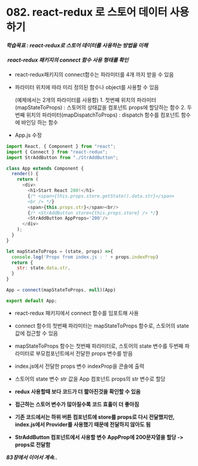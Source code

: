 # 082. react-redux 로 스토어 데이터 사용하기

#### **_학습목표 : react-redux로 스토어 데이터를 사용하는 방법을 이해_**

####  **_react-redux 패키지의 connect 함수 사용 형태를 확인_** 

-   react-redux패키지의 connect함수는 파라미터를 4개 까지 받을 수 있음
-   파라미터 위치에 따라 미리 정의된 함수나 object를 사용할 수 있음

    (예제에서는 2개의 파라미터를 사용함)
        1. 첫번째 위치의 파라미터(mapStateToProps) : 스토어의 상태값을 컴포넌트 props에 할당하는 함수 
        2. 두번째 위치의 파라미터(mapDispatchToProps) : dispatch 함수를 컴포넌트 함수에 바인딩 하는 함수


-   App.js 수정

```js
import React, { Component } from "react";
import { Connect } from "react-redux";
import StrAddButton from "./StrAddButton";

class App extends Component {
  render() {
    return (
      <div>
        <h1>Start React 200!</h1>
        {/* <span>{this.props.store.getState().data.str}</span>
        <br /> */}
        <span>{this.props.str}</span><br/>
        {/* <StrAddButton store={this.props.store} /> */}
        <StrAddButton AppProps='200'/>
      </div>
    );
  }
}

let mapStateToProps = (state, props) =>{
  console.log('Props from index.js : ' + props.indexProp)
  return {
    str: state.data.str,
  }
}

App = connect(mapStateToProps, null)(App)

export default App;

```
- react-redux 패키지에서 connect 함수를 임포트해 사용
- connect 함수의 첫번째 파라미터는 mapStateToProps 함수로, 스토어의 state 값에 접근할 수 있음
- mapStateToProps 함수는 첫번째 파라미터로, 스토어의 state 변수를 두번째 파라미터로 부모컴포넌트에서 전달한 props 변수를 받음
- index.js에서 전달한 props 변수 indexProp을 콘솔에 출력
- 스토어의 state 변수 str 값을 App 컴포넌트 props의 str 변수로 할당

- **redux 사용할때 보다 코드가 더 짧아진것을 확인할 수 있음**
- **접근하는 스토어 변수가 많아질수록 코드 효휼이 더 좋아짐**
- **기존 코드에서는 하위 버튼 컴포넌트에 store를 props로 다시 전달했지만, index.js에서 Provider를 사용했기 때문에 전달하지 않아도 됨**
- **StrAddButton 컴포넌트에서 사용할 변수 AppProp에 200문자열을 할당 -> props로 전달함**
  
**_83장에서 이어서 계속.._**